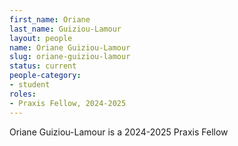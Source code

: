 ```yaml
---
first_name: Oriane
last_name: Guiziou-Lamour
layout: people
name: Oriane Guiziou-Lamour
slug: oriane-guiziou-lamour
status: current
people-category:
- student
roles:
- Praxis Fellow, 2024-2025
---
```

Oriane Guiziou-Lamour is a 2024-2025 Praxis Fellow